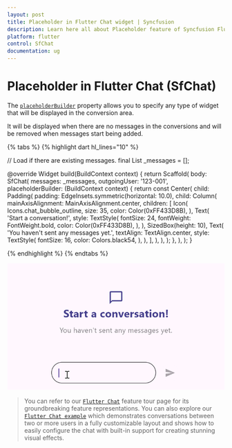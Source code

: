 ```yaml
---
layout: post
title: Placeholder in Flutter Chat widget | Syncfusion
description: Learn here all about Placeholder feature of Syncfusion Flutter Chat (SfChat) widget, including its properties and more.
platform: flutter
control: SfChat
documentation: ug
---
```


# Placeholder in Flutter Chat (SfChat)

The [`placeholderBuilder`](https://pub.dev/documentation/syncfusion_flutter_chat/latest/chat/SfChat/placeholderBuilder.html) property allows you to specify any type of widget that will be displayed in the conversion area.

It will be displayed when there are no messages in the conversions and will be removed when messages start being added.

{% tabs %}
{% highlight dart hl_lines="10" %}

  // Load if there are existing messages.
  final List<ChatMessage> _messages = <ChatMessage>[];

  @override
  Widget build(BuildContext context) {
    return Scaffold(
      body: SfChat(
        messages: _messages,
        outgoingUser: '123-001',
        placeholderBuilder: (BuildContext context) {
          return const Center(
            child: Padding(
              padding: EdgeInsets.symmetric(horizontal: 10.0),
              child: Column(
                mainAxisAlignment: MainAxisAlignment.center,
                children: [
                  Icon(
                    Icons.chat_bubble_outline,
                    size: 35,
                    color: Color(0xFF433D8B),
                  ),
                  Text(
                    'Start a conversation!',
                    style: TextStyle(
                      fontSize: 24,
                      fontWeight: FontWeight.bold,
                      color: Color(0xFF433D8B),
                    ),
                  ),
                  SizedBox(height: 10),
                  Text(
                    'You haven\'t sent any messages yet.',
                    textAlign: TextAlign.center,
                    style: TextStyle(
                      fontSize: 16,
                      color: Colors.black54,
                    ),
                  ),
                ],
              ),
            ),
          );
        },
      ),
    );
  }

{% endhighlight %}
{% endtabs %}

![Chat composer support](images/placeholder/placeholder-chat.gif)

>You can refer to our [`Flutter Chat`](https://www.syncfusion.com/flutter-widgets/flutter-chat) feature tour page for its groundbreaking feature representations. You can also explore our [`Flutter Chat example`](https://flutter.syncfusion.com/#/chat/getting-started) which demonstrates conversations between two or more users in a fully customizable layout and shows how to easily configure the chat with built-in support for creating stunning visual effects.
